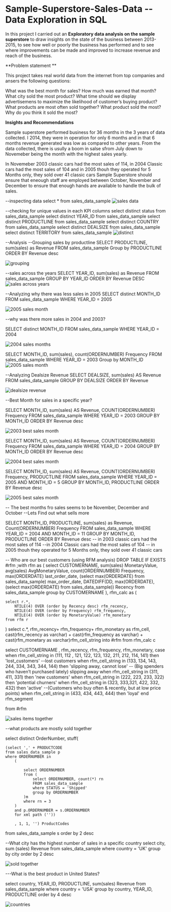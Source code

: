 # Sample-Superstore-Sales-Data -- Data Exploration in SQL

In this project I carried out an **Exploratory data analysis on the sample superstore** to draw insights on the state of the business between 2013-2015, 
to see how well or poorly the business has performed and to see where improvements can be made and improved to increase revenue and reach of the business.


**Problem  statement **

This project takes real world data from the internet from top companies and ansers the following questions:

What was the best month for sales? How much was earned that month?
What city sold the most product?
What time should we display advertisemens to maximize the likelihood of customer’s buying product?
What products are most often sold together?
What product sold the most? Why do you think it sold the most?

**Insights and Recommendations**

Sample superstore performed business for 36 months in the 3 years of data collected. I 2014, they were in operation for only 6 months and in that 6 months revenue
generated was low as compared to other years. From the data collected, there is usully a boom in salse sfrom July down to Novemeber being the month with the highest sales yearly.

In Novemeber 2003 classic cars had the most sales of 114, in 2004 Classic cars had the most sales of 104 and in 2005 thouh they operated for 5 Months only, they sold over 41 classic cars
Sample Superstore should ensure that eneough staff are employed between October, November and December to ensure that enough hands are available to handle the bulk of sales.





--inspecting data 
select *
from sales_data_sample
![sales  data](https://user-images.githubusercontent.com/108904370/191129642-c5d3f419-ee55-4989-9234-39b86f993e6b.PNG)


--checking for unique values in each KPI columns
select distinct status from sales_data_sample
select distinct YEAR_ID from sales_data_sample
select distinct PRODUCTLINE from sales_data_sample
select distinct COUNTRY from sales_data_sample
select distinct DEALSIZE from sales_data_sample
select distinct TERRITORY from sales_data_sample
![distinct](https://user-images.githubusercontent.com/108904370/191129838-dc906719-4cf7-4fdc-a60a-beb51bae6933.PNG)


--Analysis 
--Grouping sales by productline
SELECT PRODUCTLINE, sum(sales) as Revenue
FROM sales_data_sample
Group by PRODUCTLINE
ORDER BY Revenue desc

![grouping](https://user-images.githubusercontent.com/108904370/191129932-d359f132-0a68-4957-b949-14184dc34d13.PNG)


--sales across the years 
SELECT YEAR_ID, sum(sales) as Revenue
FROM sales_data_sample
GROUP BY YEAR_ID
ORDER BY Revenue DESC
![sales across years](https://user-images.githubusercontent.com/108904370/191130032-367a0319-08b3-4063-b284-69dd51e128d5.PNG)


--Analyzing why there was less sales in 2005
SELECT distinct MONTH_ID
FROM sales_data_sample
WHERE YEAR_ID = 2005

![2005 sales month](https://user-images.githubusercontent.com/108904370/191131603-d5c9b487-842b-4613-a969-1c9e635bdccf.PNG)


--why was there more sales in 2004 and 2003?

SELECT distinct MONTH_ID
FROM sales_data_sample
WHERE YEAR_ID = 2004

![2004 sales months](https://user-images.githubusercontent.com/108904370/191131628-d19f6a05-b763-4787-8040-a23e4e5a5563.PNG)

 
 SELECT MONTH_ID, sum(sales), count(ORDERNUMBER) Frequency
FROM sales_data_sample
WHERE YEAR_ID = 2003
Group by MONTH_ID
![2005 sales month](https://user-images.githubusercontent.com/108904370/191131657-a4728f7b-9ea4-4f2c-9db4-4e03e274a52c.PNG)



--Analyzing Dealsize Revenue
SELECT DEALSIZE, sum(sales) AS Revenue
FROM sales_data_sample
GROUP BY DEALSIZE
ORDER BY Revenue

![dealsize revenue](https://user-images.githubusercontent.com/108904370/191131782-815a2fe0-caab-48de-acb2-2ba4b08e7793.PNG)


--Best Month for sales in a specific year?


SELECT MONTH_ID, sum(sales) AS Revenue, COUNT(ORDERNUMBER) Frequency
FROM sales_data_sample
WHERE YEAR_ID = 2003 
GROUP BY MONTH_ID
ORDER BY Revenue desc

![2003 best sales month](https://user-images.githubusercontent.com/108904370/191132132-9eef9cf8-8a27-4e0a-baf0-9b95d2e3be25.PNG)


SELECT MONTH_ID, sum(sales) AS Revenue, COUNT(ORDERNUMBER) Frequency
FROM sales_data_sample
WHERE YEAR_ID = 2004
GROUP BY MONTH_ID
ORDER BY Revenue desc

![2004  best sales month](https://user-images.githubusercontent.com/108904370/191132157-b5d60e7f-48d0-4305-b9dd-64b55b4317e0.PNG)


SELECT MONTH_ID, sum(sales) AS Revenue, COUNT(ORDERNUMBER) Frequency, PRODUCTLINE
FROM sales_data_sample
WHERE YEAR_ID = 2005 AND MONTH_ID = 5
GROUP BY MONTH_ID, PRODUCTLINE
ORDER BY Revenue desc

![2005 best sales month](https://user-images.githubusercontent.com/108904370/191132202-9bf13f33-ddad-430d-afc1-8fef0b85ca39.PNG)


-- The best months fro sales seems to be November, December and October
--Lets Find out what sells more


SELECT MONTH_ID, PRODUCTLINE, sum(sales) as Revenue, Count(ORDERNUMBER) Frequency
FROM sales_data_sample
WHERE YEAR_ID = 2004 AND MONTH_ID = 11
GROUP BY MONTH_ID, PRODUCTLINE
ORDER BY Revenue desc
-- in 2003 classic cars had the most sales of 114
--in 2004 Classic cars had the most sales of 104
-- in 2005 thouh they operated for 5 Months only, they sold over 41 classic cars

-- Who are our best customers (using RFM analysis)
DROP TABLE IF EXISTS #rfm
;with rfm as 
(
	select 
		CUSTOMERNAME, 
		sum(sales) MonetaryValue,
		avg(sales) AvgMonetaryValue,
		count(ORDERNUMBER) Frequency,
		max(ORDERDATE) last_order_date,
		(select max(ORDERDATE) from sales_data_sample) max_order_date,
		DATEDIFF(DD, max(ORDERDATE), (select max(ORDERDATE) from sales_data_sample)) Recency
	from sales_data_sample
	group by CUSTOMERNAME
),
rfm_calc as
(

	select r.*,
		NTILE(4) OVER (order by Recency desc) rfm_recency,
		NTILE(4) OVER (order by Frequency) rfm_frequency,
		NTILE(4) OVER (order by MonetaryValue) rfm_monetary
	from rfm r
)
select 
	c.*, rfm_recency+ rfm_frequency+ rfm_monetary as rfm_cell,
	cast(rfm_recency as varchar) + cast(rfm_frequency as varchar) + cast(rfm_monetary  as varchar)rfm_cell_string
into #rfm
from rfm_calc c

select CUSTOMERNAME , rfm_recency, rfm_frequency, rfm_monetary,
	case 
		when rfm_cell_string in (111, 112 , 121, 122, 123, 132, 211, 212, 114, 141) then 'lost_customers'  --lost customers
		when rfm_cell_string in (133, 134, 143, 244, 334, 343, 344, 144) then 'slipping away, cannot lose' -- (Big spenders who haven’t purchased lately) slipping away
		when rfm_cell_string in (311, 411, 331) then 'new customers'
		when rfm_cell_string in (222, 223, 233, 322) then 'potential churners'
		when rfm_cell_string in (323, 333,321, 422, 332, 432) then 'active' --(Customers who buy often & recently, but at low price points)
		when rfm_cell_string in (433, 434, 443, 444) then 'loyal'
	end rfm_segment

from #rfm


![sales items together](https://user-images.githubusercontent.com/108904370/191132345-a2a210d3-a345-4e3e-8252-7b9f4c26a3b6.PNG)



--what products are mostly sold together


select distinct OrderNumber, stuff(

	(select ',' + PRODUCTCODE
	from sales_data_sample p
	where ORDERNUMBER in 
		(

			select ORDERNUMBER
			from (
				select ORDERNUMBER, count(*) rn
				FROM sales_data_sample
				where STATUS = 'Shipped'
				group by ORDERNUMBER
			)m
			where rn = 3
		)
		and p.ORDERNUMBER = s.ORDERNUMBER
		for xml path (''))

		, 1, 1, '') ProductCodes

from sales_data_sample s
order by 2 desc

--What city has the highest number of sales in a specific country
select city, sum (sales) Revenue
from sales_data_sample
where country = 'UK'
group by city
order by 2 desc


![sold together](https://user-images.githubusercontent.com/108904370/191132451-38ee5fcc-ab89-423f-9411-c5b732eb535b.PNG)



---What is the best product in United States?


select country, YEAR_ID, PRODUCTLINE, sum(sales) Revenue
from sales_data_sample
where country = 'USA'
group by  country, YEAR_ID, PRODUCTLINE
order by 4 desc


![countries](https://user-images.githubusercontent.com/108904370/191132527-34883ee2-8298-4f4a-8417-3d27bcfcc465.PNG)




